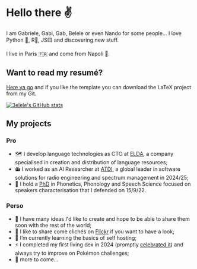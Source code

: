 # Hello there ✌️

I am Gabriele, Gabi, Gab, Belele or even Nando for some people... I love Python 🐍, R🔬, JS🟨 and discovering new stuff.

I live in Paris 🇫🇷 and come from Napoli 🍕.


## Want to read my resumé?

[Here ya go](cv/cv_en.pdf) and if you like the template you can download the LaTeX project from my Git.

[![3elele's GitHub stats](https://github-readme-stats.vercel.app/api?username=3elele\&show_icons=true\&border_color=2e4058\&theme=solarized-light\&rank_icon=github\&include_all_commits=true)](https://github.com/3elele/github-readme-stats)

## My projects

### Pro

- 🗺️ I develop language technologies as CTO at [ELDA](https://github.com/ELDAELRA), a company specialised in creation and distribution of language resources;
- 📻 I worked as an AI Researcher at [ATDI](https://atdi.com), a global leader in software solutions for radio engineering and spectrum management in 2024/25;
- 🧐 I hold a [PhD](https://www.afcp-parole.org/wp-content/uploads/2023/01/These_CHIGNOLI_Gabriele_2022.pdf) in Phonetics, Phonology and Speech Science focused on speakers characterisation that I defended on 15/9/22.

### Perso

- 🔭 I have many ideas I'd like to create and hope to be able to share them soon with the rest of the world;
- 📸 I like to share come clichés on [Flickr](https://www.flickr.com/people/154388964@N02/) if you want to have a look;
- 🌱 I’m currently learning the basics of self hosting;
- ⚡ I completed my first living dex in 2024 (promptly [celebrated it](img/IMG_1433.JPG)) and always try to improve on Pokémon challenges;
- 🧶 more to come...

